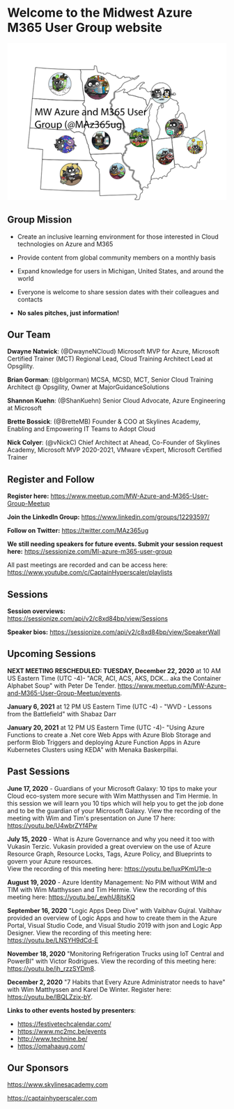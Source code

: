 # Welcome to the Midwest Azure M365 User Group website

![user group logo](MWAzureUG.png "Midwest Azure M365 user group")


## **Group Mission**
- Create an inclusive learning environment for those interested in Cloud technologies on Azure and M365

- Provide content from global community members on a monthly basis

- Expand knowledge for users in Michigan, United States, and around the world

- Everyone is welcome to share session dates with their colleagues and contacts

- **No sales pitches, just information!**

## **Our Team**

**Dwayne Natwick**: (@DwayneNCloud) Microsoft MVP for Azure, Microsoft Certified Trainer (MCT) Regional Lead, Cloud Training Architect Lead at Opsgility. 

**Brian Gorman**: (@blgorman) MCSA, MCSD, MCT, Senior Cloud Training Architect @ Opsgility, Owner at MajorGuidanceSolutions

**Shannon Kuehn**: (@ShanKuehn) Senior Cloud Advocate, Azure Engineering at Microsoft

**Brette Bossick**: (@BretteMB) Founder & COO at Skylines Academy, Enabling and Empowering IT Teams to Adopt Cloud

**Nick Colyer**: (@vNickC) Chief Architect at Ahead, Co-Founder of Skylines Academy, Microsoft MVP 2020-2021, VMware vExpert, Microsoft Certified Trainer

## **Register and Follow** 

**Register here:** <a rel="noreferrer noopener" href="https://www.meetup.com/MW-Azure-and-M365-User-Group-Meetup" target="_blank">https://www.meetup.com/MW-Azure-and-M365-User-Group-Meetup</a>

**Join the LinkedIn Group:** <a rel="noreferrer noopener" href="https://www.linkedin.com/groups/12293597/" target="_blank">https://www.linkedin.com/groups/12293597/</a> 

**Follow on Twitter:** <a rel="noreferrer noopener" href="https://twitter.com/MAz365ug" target="_blank">https://twitter.com/MAz365ug</a>

**We still needing speakers for future events.  Submit your session request here:** <a rel="noreferrer noopener" href="https://sessionize.com/MI-azure-m365-user-group" target="_blank">https://sessionize.com/MI-azure-m365-user-group</a>

All past meetings are recorded and can be access here: <a rel="noreferrer noopener" href="https://www.youtube.com/c/CaptainHyperscaler/playlists" target="_blank">https://www.youtube.com/c/CaptainHyperscaler/playlists</a>

## Sessions 

**Session overviews:** <a rel="noreferrer noopener" href="https://sessionize.com/api/v2/c8xd84bp/view/Sessions" target="_blank">https://sessionize.com/api/v2/c8xd84bp/view/Sessions</a>

**Speaker bios:** <a rel="noreferrer noopener" href="https://sessionize.com/api/v2/c8xd84bp/view/SpeakerWall" target="_blank">https://sessionize.com/api/v2/c8xd84bp/view/SpeakerWall</a>

## Upcoming Sessions

**NEXT MEETING RESCHEDULED: TUESDAY, December 22, 2020** at 10 AM US Eastern Time (UTC -4)- "ACR, ACI, ACS, AKS, DCK... aka the Container Alphabet Soup" with Peter De Tender. <a href="https://www.meetup.com/MW-Azure-and-M365-User-Group-Meetup/events" target="_blank">https://www.meetup.com/MW-Azure-and-M365-User-Group-Meetup/events.

**January 6, 2021** at 12 PM US Eastern Time (UTC -4) - "WVD - Lessons from the Battlefield" with Shabaz Darr

**January 20, 2021** at 12 PM US Eastern Time (UTC -4)- "Using Azure Functions to create a .Net core Web Apps with Azure Blob Storage and perform Blob Triggers and deploying Azure Function Apps in Azure Kubernetes Clusters using KEDA" with Menaka Baskerpillai.


## Past Sessions

**June 17, 2020** - Guardians of your Microsoft Galaxy: 10 tips to make your Cloud eco-system more secure with Wim Matthyssen and Tim Hermie. In this session we will learn you 10 tips which will help you to get the job done and to be the guardian of your Microsoft Galaxy.
View the recording of the meeting with Wim and Tim's presentation on June 17 here: <a rel="noreferrer noopener" href="https://youtu.be/U4wbrZYf4Pw" target="_blank">https://youtu.be/U4wbrZYf4Pw</a>

**July 15, 2020** - What is Azure Governance and why you need it too with Vukasin Terzic.  Vukasin provided a great overview on the use of Azure Resource Graph, Resource Locks, Tags, Azure Policy, and Blueprints to govern your Azure resources.  
View the recording of this meeting here: <a href="https://youtu.be/IuxPKmU1e-o" target="_blank" rel="noreferrer noopener">https://youtu.be/IuxPKmU1e-o</a>

**August 19, 2020** - Azure Identity Management: No PIM without WIM and TIM with Wim Matthyssen and Tim Hermie. 
View the recording of this meeting here: <a href="https://youtu.be/_ewhU8jtsKQ" target="_blank" rel="noreferrer noopener">https://youtu.be/_ewhU8jtsKQ</a>

**September 16, 2020** "Logic Apps Deep Dive" with Vaibhav Gujral.  Vaibhav provided an overview of Logic Apps and how to create them in the Azure Portal, Visual Studio Code, and Visual Studio 2019 with json and Logic App Designer.
View the recording of this meeting here: <a href="https://youtu.be/LNSYH9dCd-E" target="_blank" rel="noreferrer noopener">https://youtu.be/LNSYH9dCd-E</a>

**November 18, 2020**  "Monitoring Refrigeration Trucks using IoT Central and PowerBI" with Victor Rodrigues. 
View the recording of this meeting here: <a href="https://youtu.be/jh_rzzSYDm8" target="_blank">https://youtu.be/jh_rzzSYDm8.
  
**December 2, 2020**  "7 Habits that Every Azure Administrator needs to have" with Wim Matthyssen and Karel De Winter.  Register here: <a href="https://youtu.be/lBQLZzix-bY" target="_blank">https://youtu.be/lBQLZzix-bY.

**Links to other events hosted by presenters**:
- <a href="https://https://festivetechcalendar.com/" target="_blank">https://festivetechcalendar.com/</a>
- <a href="https://www.mc2mc.be/events" target="_blank">https://www.mc2mc.be/events</a>
- <a href="http://www.technine.be/" target="_blank">http://www.technine.be/</a>
- <a href="https://omahaaug.com/" target="_blank">https://omahaaug.com/</a>

## **Our Sponsors**

<p><a rel="noreferrer noopener" href="https://www.skylinesacademy.com" target="_blank">https://www.skylinesacademy.com</a></p>

<p><a rel="noreferrer noopener" href="https://www.captainhyperscaler.com" target="_blank">https://captainhyperscaler.com</a></p>

